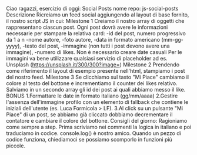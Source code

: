 Ciao ragazzi, esercizio di oggi: Social Posts
nome repo: js-social-posts
Descrizione
Ricreiamo un feed social aggiungendo al layout di base fornito, il nostro script JS in cui:
Milestone 1
Creiamo il nostro array di oggetti che rappresentano ciascun post.
Ogni post dovrà avere le informazioni necessarie per stampare la relativa card:
-id del post, numero progressivo da 1 a n
-nome autore,
-foto autore,
-data in formato americano (mm-gg-yyyy),
-testo del post,
-immagine (non tutti i post devono avere una immagine),
-numero di likes.
Non è necessario creare date casuali Per le immagini va bene utilizzare qualsiasi servizio di placeholder ad es. Unsplash (https://unsplash.it/300/300?image=<id>)
Milestone 2
Prendendo come riferimento il layout di esempio presente nell'html, stampiamo i post del nostro feed.
Milestone 3
Se clicchiamo sul tasto "Mi Piace" cambiamo il colore al testo del bottone e incrementiamo il counter dei likes relativo. Salviamo in un secondo array gli id dei post ai quali abbiamo messo il like.
BONUS
1.Formattare le date in formato italiano (gg/mm/aaaa)
2.Gestire l'assenza dell'immagine profilo con un elemento di fallback che contiene le iniziali dell'utente (es. Luca Formicola > LF).
3.Al click su un pulsante "Mi Piace" di un post, se abbiamo già cliccato dobbiamo decrementare il contatore e cambiare il colore del bottone.
Consigli del giorno:
Ragioniamo come sempre a step. Prima scriviamo nei commenti la logica in italiano e poi traduciamo in codice. console.log() è nostro amico. Quando un pezzo di codice funziona, chiediamoci se possiamo scomporlo in funzioni più piccole.